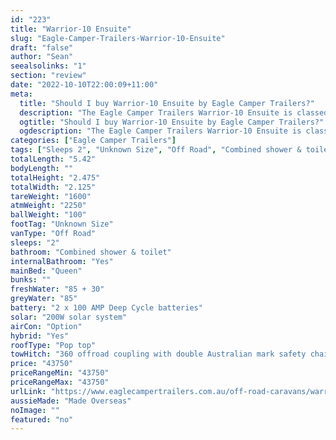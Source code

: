 ```yaml
---
id: "223"
title: "Warrior-10 Ensuite"
slug: "Eagle-Camper-Trailers-Warrior-10-Ensuite"
draft: "false"
author: "Sean"
seealsolinks: "1"
section: "review"
date: "2022-10-10T22:00:09+11:00"
meta:
  title: "Should I buy Warrior-10 Ensuite by Eagle Camper Trailers?"
  description: "The Eagle Camper Trailers Warrior-10 Ensuite is classed as Off Road, and sleeps 2 people. It is Made Overseas and comes in at Unknown Size. It generally has Combined shower & toilet."
  ogtitle: "Should I buy Warrior-10 Ensuite by Eagle Camper Trailers?"
  ogdescription: "The Eagle Camper Trailers Warrior-10 Ensuite is classed as Off Road, and sleeps 2 people. It is Made Overseas and comes in at Unknown Size. It generally has Combined shower & toilet."
categories: ["Eagle Camper Trailers"]
tags: ["Sleeps 2", "Unknown Size", "Off Road", "Combined shower & toilet", "Pop top", "Under 50k", "Made Overseas"]
totalLength: "5.42"
bodyLength: ""
totalHeight: "2.475"
totalWidth: "2.125"
tareWeight: "1600"
atmWeight: "2250"
ballWeight: "100"
footTag: "Unknown Size"
vanType: "Off Road"
sleeps: "2"
bathroom: "Combined shower & toilet"
internalBathroom: "Yes"
mainBed: "Queen"
bunks: ""
freshWater: "85 + 30"
greyWater: "85"
battery: "2 x 100 AMP Deep Cycle batteries"
solar: "200W solar system"
airCon: "Option"
hybrid: "Yes"
roofType: "Pop top"
towHitch: "360 offroad coupling with double Australian mark safety chain"
price: "43750"
priceRangeMin: "43750"
priceRangeMax: "43750"
urlLink: "https://www.eaglecampertrailers.com.au/off-road-caravans/warrior-10-off-road-ensuite-hybrid"
aussieMade: "Made Overseas"
noImage: ""
featured: "no"
---
```

